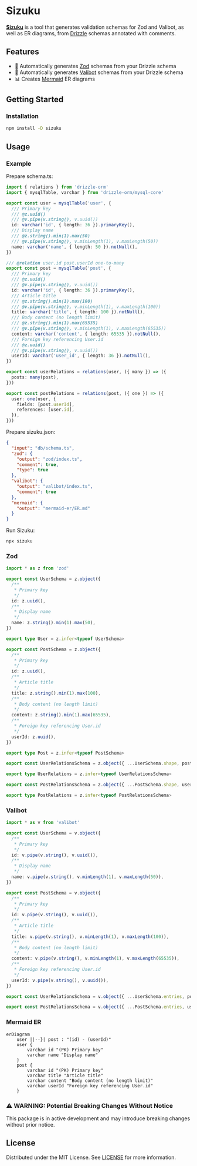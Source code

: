 # Sizuku

**[Sizuku](https://www.npmjs.com/package/sizuku)** is a tool that generates validation schemas for Zod and Valibot, as well as ER diagrams, from [Drizzle](https://orm.drizzle.team/) schemas annotated with comments.

## Features

- 💎 Automatically generates [Zod](https://zod.dev/) schemas from your Drizzle schema
- 🤖 Automatically generates [Valibot](https://valibot.dev/) schemas from your Drizzle schema
- 📊 Creates [Mermaid](https://mermaid.js.org/) ER diagrams


## Getting Started

### Installation

```bash
npm install -D sizuku
```

## Usage

### Example

Prepare schema.ts:

```ts
import { relations } from 'drizzle-orm'
import { mysqlTable, varchar } from 'drizzle-orm/mysql-core'

export const user = mysqlTable('user', {
  /// Primary key
  /// @z.uuid()
  /// @v.pipe(v.string(), v.uuid())
  id: varchar('id', { length: 36 }).primaryKey(),
  /// Display name
  /// @z.string().min(1).max(50)
  /// @v.pipe(v.string(), v.minLength(1), v.maxLength(50))
  name: varchar('name', { length: 50 }).notNull(),
})

/// @relation user.id post.userId one-to-many
export const post = mysqlTable('post', {
  /// Primary key
  /// @z.uuid()
  /// @v.pipe(v.string(), v.uuid())
  id: varchar('id', { length: 36 }).primaryKey(),
  /// Article title
  /// @z.string().min(1).max(100)
  /// @v.pipe(v.string(), v.minLength(1), v.maxLength(100))
  title: varchar('title', { length: 100 }).notNull(),
  /// Body content (no length limit)
  /// @z.string().min(1).max(65535)
  /// @v.pipe(v.string(), v.minLength(1), v.maxLength(65535))
  content: varchar('content', { length: 65535 }).notNull(),
  /// Foreign key referencing User.id
  /// @z.uuid()
  /// @v.pipe(v.string(), v.uuid())
  userId: varchar('user_id', { length: 36 }).notNull(),
})

export const userRelations = relations(user, ({ many }) => ({
  posts: many(post),
}))

export const postRelations = relations(post, ({ one }) => ({
  user: one(user, {
    fields: [post.userId],
    references: [user.id],
  }),
}))
```

Prepare sizuku.json:

```json
{
  "input": "db/schema.ts",
  "zod": {
    "output": "zod/index.ts",
    "comment": true,
    "type": true
  },
  "valibot": {
    "output": "valibot/index.ts",
    "comment": true
  },
  "mermaid": {
    "output": "mermaid-er/ER.md"
  }
}
```

Run Sizuku:

```sh
npx sizuku
```

### Zod

```ts
import * as z from 'zod'

export const UserSchema = z.object({
  /**
   * Primary key
   */
  id: z.uuid(),
  /**
   * Display name
   */
  name: z.string().min(1).max(50),
})

export type User = z.infer<typeof UserSchema>

export const PostSchema = z.object({
  /**
   * Primary key
   */
  id: z.uuid(),
  /**
   * Article title
   */
  title: z.string().min(1).max(100),
  /**
   * Body content (no length limit)
   */
  content: z.string().min(1).max(65535),
  /**
   * Foreign key referencing User.id
   */
  userId: z.uuid(),
})

export type Post = z.infer<typeof PostSchema>

export const UserRelationsSchema = z.object({ ...UserSchema.shape, posts: z.array(PostSchema) })

export type UserRelations = z.infer<typeof UserRelationsSchema>

export const PostRelationsSchema = z.object({ ...PostSchema.shape, user: UserSchema })

export type PostRelations = z.infer<typeof PostRelationsSchema>
```

### Valibot

```ts
import * as v from 'valibot'

export const UserSchema = v.object({
  /**
   * Primary key
   */
  id: v.pipe(v.string(), v.uuid()),
  /**
   * Display name
   */
  name: v.pipe(v.string(), v.minLength(1), v.maxLength(50)),
})

export const PostSchema = v.object({
  /**
   * Primary key
   */
  id: v.pipe(v.string(), v.uuid()),
  /**
   * Article title
   */
  title: v.pipe(v.string(), v.minLength(1), v.maxLength(100)),
  /**
   * Body content (no length limit)
   */
  content: v.pipe(v.string(), v.minLength(1), v.maxLength(65535)),
  /**
   * Foreign key referencing User.id
   */
  userId: v.pipe(v.string(), v.uuid()),
})

export const UserRelationsSchema = v.object({ ...UserSchema.entries, posts: v.array(PostSchema) })

export const PostRelationsSchema = v.object({ ...PostSchema.entries, user: UserSchema })
```

### Mermaid ER

```mermaid
erDiagram
    user ||--}| post : "(id) - (userId)"
    user {
        varchar id "(PK) Primary key"
        varchar name "Display name"
    }
    post {
        varchar id "(PK) Primary key"
        varchar title "Article title"
        varchar content "Body content (no length limit)"
        varchar userId "Foreign key referencing User.id"
    }
```

### ⚠️ WARNING: Potential Breaking Changes Without Notice

This package is in active development and may introduce breaking changes without prior notice.

## License

Distributed under the MIT License. See [LICENSE](https://github.com/nakita628/hono-takibi?tab=MIT-1-ov-file) for more information.